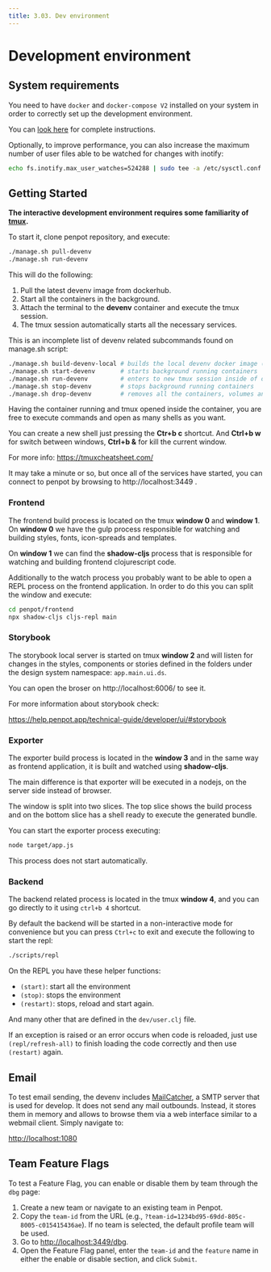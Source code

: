 ```yaml
---
title: 3.03. Dev environment
---
```


# Development environment

## System requirements

You need to have <code class="language-bash">docker</code> and <code class="language-bash">docker-compose V2</code> installed on your system
in order to correctly set up the development environment.

You can [look here][1] for complete instructions.

[1]: /technical-guide/getting-started/#install-with-docker


Optionally, to improve performance, you can also increase the maximum number of
user files able to be watched for changes with inotify:

```bash
echo fs.inotify.max_user_watches=524288 | sudo tee -a /etc/sysctl.conf && sudo sysctl -p
```


## Getting Started

**The interactive development environment requires some familiarity of [tmux](https://github.com/tmux/tmux/wiki).**

To start it, clone penpot repository, and execute:

```bash
./manage.sh pull-devenv
./manage.sh run-devenv
```

This will do the following:

1. Pull the latest devenv image from dockerhub.
2. Start all the containers in the background.
3. Attach the terminal to the **devenv** container and execute the tmux session.
4. The tmux session automatically starts all the necessary services.

This is an incomplete list of devenv related subcommands found on
manage.sh script:

```bash
./manage.sh build-devenv-local # builds the local devenv docker image (called by run-devenv automatically when needed)
./manage.sh start-devenv       # starts background running containers
./manage.sh run-devenv         # enters to new tmux session inside of one of the running containers
./manage.sh stop-devenv        # stops background running containers
./manage.sh drop-devenv        # removes all the containers, volumes and networks used by the devenv
```

Having the container running and tmux opened inside the container,
you are free to execute commands and open as many shells as you want.

You can create a new shell just pressing the **Ctr+b c** shortcut. And
**Ctrl+b w** for switch between windows, **Ctrl+b &** for kill the
current window.

For more info: https://tmuxcheatsheet.com/

It may take a minute or so, but once all of the services have started, you can
connect to penpot by browsing to http://localhost:3449 .

<!-- ## Inside the tmux session -->

<!-- By default, the tmux session opens 5 windows: -->

<!-- - **gulp** (0): responsible of build, watch (and other related) of -->
<!--   styles, images, fonts and templates. -->
<!-- - **frontend** (1): responsible of cljs compilation process of frontend. -->
<!--   **storybook** (2): local storybook development server -->
<!-- - **exporter** (3): responsible of cljs compilation process of exporter. -->
<!-- - **backend** (4): responsible of starting the backend jvm process. -->


### Frontend

The frontend build process is located on the tmux **window 0** and
**window 1**. On **window 0** we have the gulp process responsible
for watching and building styles, fonts, icon-spreads and templates.

On **window 1** we can find the **shadow-cljs** process that is
responsible for watching and building frontend clojurescript code.

Additionally to the watch process you probably want to be able to open a REPL
process on the frontend application. In order to do this you can split the
window and execute:

```bash
cd penpot/frontend
npx shadow-cljs cljs-repl main
```

### Storybook

The storybook local server is started on tmux **window 2** and will listen
for changes in the styles, components or stories defined in the folders
under the design system namespace: `app.main.ui.ds`.

You can open the broser on http://localhost:6006/ to see it.

For more information about storybook check:

https://help.penpot.app/technical-guide/developer/ui/#storybook

### Exporter

The exporter build process is located in the **window 3** and in the
same way as frontend application, it is built and watched using
**shadow-cljs**.

The main difference is that exporter will be executed in a nodejs, on
the server side instead of browser.

The window is split into two slices. The top slice shows the build process and
on the bottom slice has a shell ready to execute the generated bundle.

You can start the exporter process executing:

```bash
node target/app.js
```

This process does not start automatically.


### Backend

The backend related process is located in the tmux **window 4**, and
you can go directly to it using <code class="language-bash">ctrl+b 4</code> shortcut.

By default the backend will be started in a non-interactive mode for convenience
but you can press <code class="language-bash">Ctrl+c</code> to exit and execute the following to start the repl:

```bash
./scripts/repl
```

On the REPL you have these helper functions:
- <code class="language-bash">(start)</code>: start all the environment
- <code class="language-bash">(stop)</code>: stops the environment
- <code class="language-bash">(restart)</code>: stops, reload and start again.

And many other that are defined in the <code class="language-bash">dev/user.clj</code> file.

If an exception is raised or an error occurs when code is reloaded, just use
<code class="language-bash">(repl/refresh-all)</code> to finish loading the code correctly and then use
<code class="language-bash">(restart)</code> again.

## Email

To test email sending, the devenv includes [MailCatcher](https://mailcatcher.me/),
a SMTP server that is used for develop. It does not send any mail outbounds.
Instead, it stores them in memory and allows to browse them via a web interface
similar to a webmail client. Simply navigate to:

[http://localhost:1080](http://localhost:1080)

## Team Feature Flags

To test a Feature Flag, you can enable or disable them by team through the `dbg` page:

1. Create a new team or navigate to an existing team in Penpot.
2. Copy the `team-id` from the URL (e.g., `?team-id=1234bd95-69dd-805c-8005-c015415436ae`). If no team is selected, the default profile team will be used.
3. Go to [http://localhost:3449/dbg](http://localhost:3449/dbg).
4. Open the Feature Flag panel, enter the `team-id` and the `feature` name in either the enable or disable section, and click `Submit`.
